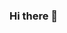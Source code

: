 ### Hi there 👋

<!--
**MattNekoo/MattNekoo** is a ✨ _special_ ✨ repository because its `README.md` (this file) appears on your GitHub profile.

Here are some ideas to get you started:

- 🔭 I’m currently working on Support Technician - Systems.
- 🌱 I’m currently been studying Databases tools...
- 📫 How to reach me: mateusnl.vg@gmail.com and +5561993668895
https://www.linkedin.com/in/mateus-nascimento-14a4b4139/...
- ⚡ Fun fact: Playing games is my passion.
--!>
